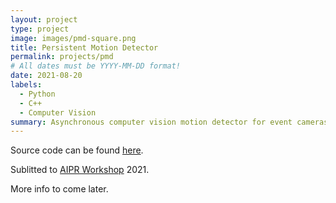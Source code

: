 ```yaml
---
layout: project
type: project
image: images/pmd-square.png
title: Persistent Motion Detector
permalink: projects/pmd
# All dates must be YYYY-MM-DD format!
date: 2021-08-20
labels:
  - Python
  - C++
  - Computer Vision
summary: Asynchronous computer vision motion detector for event cameras build in Python and C++.
---
```


Source code can be found [here](https://github.com/believeinlain/asynch-cv).

Sublitted to [AIPR Workshop](https://www.aipr-workshop.org)  2021.

More info to come later.  
